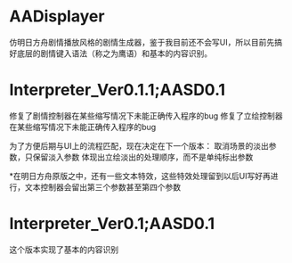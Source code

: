 # AADisplayer
仿明日方舟剧情播放风格的剧情生成器，鉴于我目前还不会写UI，所以目前先搞好底层的剧情键入语法（称之为鹰语）和基本的内容识别。

# Interpreter_Ver0.1.1;AASD0.1
修复了剧情控制器在某些缩写情况下未能正确传入程序的bug
修复了立绘控制器在某些缩写情况下未能正确传入程序的bug

为了方便后期与UI上的流程匹配，现在决定在下一个版本：
取消场景的淡出参数，只保留淡入参数
体现出立绘淡出的处理顺序，而不是单纯标出参数

*在明日方舟原版之中，还有一些文本特效，这些特效处理留到以后UI写好再进行，文本控制器会留出第三个参数甚至第四个参数

# Interpreter_Ver0.1;AASD0.1
这个版本实现了基本的内容识别
